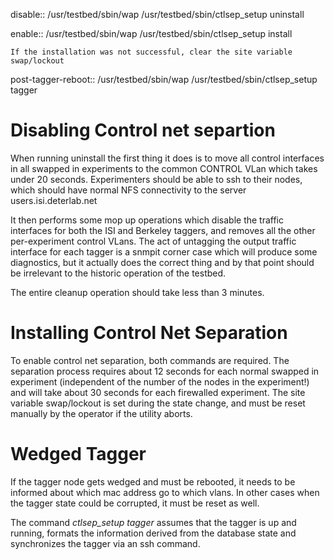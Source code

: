 disable::
    /usr/testbed/sbin/wap /usr/testbed/sbin/ctlsep_setup uninstall

  enable::
    /usr/testbed/sbin/wap /usr/testbed/sbin/ctlsep_setup install

    If the installation was not successful, clear the site variable swap/lockout
   
  post-tagger-reboot::
    /usr/testbed/sbin/wap /usr/testbed/sbin/ctlsep_setup tagger

# Disabling Control net separtion

When running uninstall the first thing it does is to move all control interfaces
in all swapped in experiments to the common CONTROL VLan which takes under 20 seconds.
Experimenters should be able to ssh to their nodes, which should have normal NFS
connectivity to the server users.isi.deterlab.net

It then performs some mop up operations which disable the traffic interfaces for
both the ISI and Berkeley taggers, and removes all the other per-experiment control
VLans.  The act of untagging the output traffic interface for each tagger is a snmpit
corner case which will produce some diagnostics, but it actually does the correct thing
and by that point should be irrelevant to the historic operation of the testbed.

The entire cleanup operation should take less than 3 minutes.

# Installing Control Net Separation

To enable control net separation, both commands are required.
The separation process requires about 12 seconds for each normal swapped in experiment
(independent of the number of the nodes in the experiment!) and will take about 30 seconds for each firewalled experiment.
The site variable swap/lockout is set during the state change, and must be reset manually by the operator
if the utility aborts.

# Wedged Tagger

If the tagger node gets wedged and must be rebooted, it needs to be informed about which
mac address go to which vlans. In other cases when the tagger state could be corrupted,
it must be reset as well.

The command _ctlsep_setup tagger_ assumes that the tagger is up and running,
formats the information derived from the database state and synchronizes the tagger
via an ssh command.